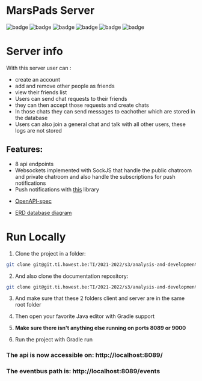 # MarsPads Server

![badge](https://sonar.ti.howest.be/badges/project_badges/quality_gate?project=2021.project-ii:mars-server-17)
![badge](https://sonar.ti.howest.be/badges/project_badges/measure?project=2021.project-ii:mars-server-17&metric=bugs)
![badge](https://sonar.ti.howest.be/badges/project_badges/measure?project=2021.project-ii:mars-server-17&metric=code_smells)
![badge](https://sonar.ti.howest.be/badges/project_badges/measure?project=2021.project-ii:mars-server-17&metric=coverage)
![badge](https://sonar.ti.howest.be/badges/project_badges/measure?project=2021.project-ii:mars-server-17&metric=vulnerabilities)
![badge](https://sonar.ti.howest.be/badges/project_badges/measure?project=2021.project-ii:mars-server-17&metric=duplicated_lines_density)



# Server info

With this server user can :
- create an account 
- add and remove other people as friends
- view their friends list 
- Users can send chat requests to their friends
- they can then accept those requests and create chats 
- In those chats they can send messages to eachother which are stored in the database
- Users can also join a general chat and talk with all other users, these logs are not stored

## Features:

- 8 api endpoints
- Websockets implemented with SockJS that handle the public chatroom and private chatroom and also handle the subscriptions for push notifications
- Push notifications with [this](https://github.com/web-push-libs/webpush-java) library
  

* [OpenAPI-spec](https://project-ii.ti.howest.be/monitor/swagger-ui/?url=https://project-ii.ti.howest.be/monitor/apis/group-17)
  
* [ERD database diagram](https://git.ti.howest.be/TI/2021-2022/s3/analysis-and-development-project/projects/group-17/documentation/-/blob/main/Eerd/Mars-17.png)




# Run Locally

1. Clone the project in a folder:
```bash
git clone git@git.ti.howest.be:TI/2021-2022/s3/analysis-and-development-project/projects/group-17/server.git
```

2. And also clone the documentation repository:
```bash
git clone git@git.ti.howest.be:TI/2021-2022/s3/analysis-and-development-project/projects/group-17/documentation.git
```

3. And make sure that these 2 folders client and server are in the same root folder

4. Then open your favorite Java editor with Gradle support

5. **Make sure there isn't anything else running on ports 8089 or 9000**

6. Run the project with Gradle run  


### The api is now accessible on: http://localhost:8089/  

### The eventbus path is: http://localhost:8089/events

